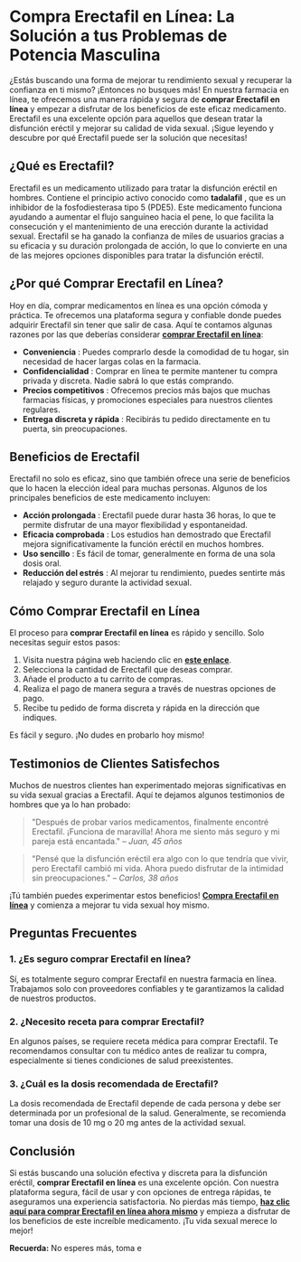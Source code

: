 # Compra Erectafil en Línea: La Solución a tus Problemas de Potencia Masculina

¿Estás buscando una forma de mejorar tu rendimiento sexual y recuperar la confianza en ti mismo? ¡Entonces no busques más! En nuestra farmacia en línea, te ofrecemos una manera rápida y segura de **comprar Erectafil en línea** y empezar a disfrutar de los beneficios de este eficaz medicamento. Erectafil es una excelente opción para aquellos que desean tratar la disfunción eréctil y mejorar su calidad de vida sexual. ¡Sigue leyendo y descubre por qué Erectafil puede ser la solución que necesitas!

## ¿Qué es Erectafil?

Erectafil es un medicamento utilizado para tratar la disfunción eréctil en hombres. Contiene el principio activo conocido como **tadalafil** , que es un inhibidor de la fosfodiesterasa tipo 5 (PDE5). Este medicamento funciona ayudando a aumentar el flujo sanguíneo hacia el pene, lo que facilita la consecución y el mantenimiento de una erección durante la actividad sexual. Erectafil se ha ganado la confianza de miles de usuarios gracias a su eficacia y su duración prolongada de acción, lo que lo convierte en una de las mejores opciones disponibles para tratar la disfunción eréctil.

## ¿Por qué Comprar Erectafil en Línea?

Hoy en día, comprar medicamentos en línea es una opción cómoda y práctica. Te ofrecemos una plataforma segura y confiable donde puedes adquirir Erectafil sin tener que salir de casa. Aquí te contamos algunas razones por las que deberías considerar [**comprar Erectafil en línea**](https://tinyurl.com/buyerectafil):

- **Conveniencia** : Puedes comprarlo desde la comodidad de tu hogar, sin necesidad de hacer largas colas en la farmacia.
- **Confidencialidad** : Comprar en línea te permite mantener tu compra privada y discreta. Nadie sabrá lo que estás comprando.
- **Precios competitivos** : Ofrecemos precios más bajos que muchas farmacias físicas, y promociones especiales para nuestros clientes regulares.
- **Entrega discreta y rápida** : Recibirás tu pedido directamente en tu puerta, sin preocupaciones.

## Beneficios de Erectafil

Erectafil no solo es eficaz, sino que también ofrece una serie de beneficios que lo hacen la elección ideal para muchas personas. Algunos de los principales beneficios de este medicamento incluyen:

- **Acción prolongada** : Erectafil puede durar hasta 36 horas, lo que te permite disfrutar de una mayor flexibilidad y espontaneidad.
- **Eficacia comprobada** : Los estudios han demostrado que Erectafil mejora significativamente la función eréctil en muchos hombres.
- **Uso sencillo** : Es fácil de tomar, generalmente en forma de una sola dosis oral.
- **Reducción del estrés** : Al mejorar tu rendimiento, puedes sentirte más relajado y seguro durante la actividad sexual.

## Cómo Comprar Erectafil en Línea

El proceso para **comprar Erectafil en línea** es rápido y sencillo. Solo necesitas seguir estos pasos:

1. Visita nuestra página web haciendo clic en [**este enlace**](https://tinyurl.com/buyerectafil).
2. Selecciona la cantidad de Erectafil que deseas comprar.
3. Añade el producto a tu carrito de compras.
4. Realiza el pago de manera segura a través de nuestras opciones de pago.
5. Recibe tu pedido de forma discreta y rápida en la dirección que indiques.

Es fácil y seguro. ¡No dudes en probarlo hoy mismo!

## Testimonios de Clientes Satisfechos

Muchos de nuestros clientes han experimentado mejoras significativas en su vida sexual gracias a Erectafil. Aquí te dejamos algunos testimonios de hombres que ya lo han probado:

> "Después de probar varios medicamentos, finalmente encontré Erectafil. ¡Funciona de maravilla! Ahora me siento más seguro y mi pareja está encantada." – _Juan, 45 años_

> "Pensé que la disfunción eréctil era algo con lo que tendría que vivir, pero Erectafil cambió mi vida. Ahora puedo disfrutar de la intimidad sin preocupaciones." – _Carlos, 38 años_

¡Tú también puedes experimentar estos beneficios! [**Compra Erectafil en línea**](https://tinyurl.com/buyerectafil) y comienza a mejorar tu vida sexual hoy mismo.

## Preguntas Frecuentes

### 1. ¿Es seguro comprar Erectafil en línea?

Sí, es totalmente seguro comprar Erectafil en nuestra farmacia en línea. Trabajamos solo con proveedores confiables y te garantizamos la calidad de nuestros productos.

### 2. ¿Necesito receta para comprar Erectafil?

En algunos países, se requiere receta médica para comprar Erectafil. Te recomendamos consultar con tu médico antes de realizar tu compra, especialmente si tienes condiciones de salud preexistentes.

### 3. ¿Cuál es la dosis recomendada de Erectafil?

La dosis recomendada de Erectafil depende de cada persona y debe ser determinada por un profesional de la salud. Generalmente, se recomienda tomar una dosis de 10 mg o 20 mg antes de la actividad sexual.

## Conclusión

Si estás buscando una solución efectiva y discreta para la disfunción eréctil, **comprar Erectafil en línea** es una excelente opción. Con nuestra plataforma segura, fácil de usar y con opciones de entrega rápidas, te aseguramos una experiencia satisfactoria. No pierdas más tiempo, [**haz clic aquí para comprar Erectafil en línea ahora mismo**](https://tinyurl.com/buyerectafil) y empieza a disfrutar de los beneficios de este increíble medicamento. ¡Tu vida sexual merece lo mejor!

**Recuerda:** No esperes más, toma e
